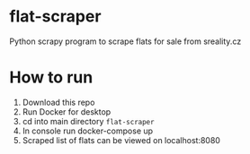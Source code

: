 # flat-scraper
Python scrapy program to scrape flats for sale from sreality.cz

# How to run
1. Download this repo 
2. Run Docker for desktop
3. cd into main directory ``flat-scraper``
4. In console run docker-compose up
5. Scraped list of flats can be viewed on localhost:8080
